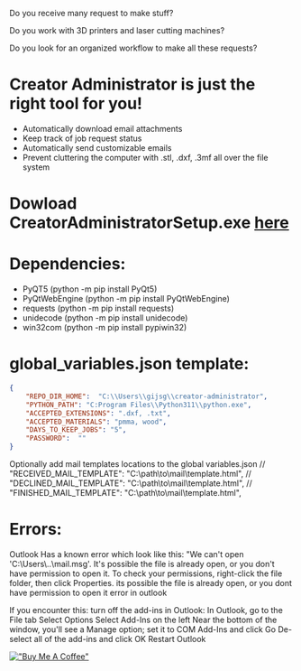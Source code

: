 
Do you receive many request to make stuff?

Do you work with 3D printers and laser cutting machines?

Do you look for an organized workflow to make all these requests?

# Creator Administrator is just the right tool for you!

* Automatically download email attachments
* Keep track of job request status
* Automatically send customizable emails
* Prevent cluttering the computer with .stl, .dxf, .3mf all over the file system

# Dowload CreatorAdministratorSetup.exe [here](https://drive.google.com/file/d/1Gc8u9itPEubAcBtXttp2Pj62Imj6uPP6/view?usp=drive_link)

# Dependencies:
* PyQT5 (python -m pip install PyQt5)
* PyQtWebEngine (python -m pip install PyQtWebEngine)
* requests (python -m pip install requests)
* unidecode (python -m pip install unidecode)
* win32com (python -m pip install pypiwin32)



# global_variables.json template:
```json 
{
    "REPO_DIR_HOME":  "C:\\Users\\gijsg\\creator-administrator",
    "PYTHON_PATH": "C:Program Files\\Python311\\python.exe",
    "ACCEPTED_EXTENSIONS": ".dxf, .txt",
    "ACCEPTED_MATERIALS": "pmma, wood",
    "DAYS_TO_KEEP_JOBS": "5",
    "PASSWORD":  ""
}
```
Optionally add mail templates locations to the global variables.json
    // "RECEIVED_MAIL_TEMPLATE":  "C:\\path\\to\\mail\\template.html",
    // "DECLINED_MAIL_TEMPLATE":  "C:\\path\\to\\mail\\template.html",
    // "FINISHED_MAIL_TEMPLATE":  "C:\\path\\to\\mail\\template.html",

# Errors:
Outlook Has a known error which look like this:
 "We can't open 'C:\\Users\\..\\mail.msg'. It's possible the file is already open, or you don't have permission to open it. To check your permissions, right-click the file folder, then click Properties.
its possible the file is already open, or you dont have permission to open it error in outlook 

If you encounter this: turn off the add-ins in Outlook:
    In Outlook, go to the File tab
    Select Options
    Select Add-Ins on the left
    Near the bottom of the window, you'll see a Manage option; set it to COM Add-Ins and click Go
    De-select all of the add-ins and click OK
    Restart Outlook


[!["Buy Me A Coffee"](https://www.buymeacoffee.com/assets/img/custom_images/orange_img.png)](https://www.buymeacoffee.com/gijsgroote)
